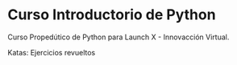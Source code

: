 # Curso Introductorio de Python

Curso Propedútico de Python para Launch X - Innovacción Virtual.

Katas: Ejercicios revueltos
